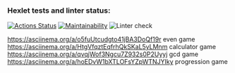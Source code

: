 ### Hexlet tests and linter status:
[![Actions Status](https://github.com/Zlober/python-project-lvl1/workflows/hexlet-check/badge.svg)](https://github.com/Zlober/python-project-lvl1/actions)
[![Maintainability](https://api.codeclimate.com/v1/badges/a99a88d28ad37a79dbf6/maintainability)](https://codeclimate.com/github/codeclimate/codeclimate/maintainability)
![Linter
check](https://github.com/Zlober/python-project-lvl1/actions/workflows/linter-check.yml/badge.svg)

https://asciinema.org/a/o5fuUtcudgto41jBA3DoQf19r even game
https://asciinema.org/a/HtgVfqztEqfrhQkSKaL5yLMnm calculator game
https://asciinema.org/a/qvqjWof3Ngcu7Z932s0P2Uyyj gcd game
https://asciinema.org/a/hoEDvW1bXTLOFsYZpWTNJYIky progression game
